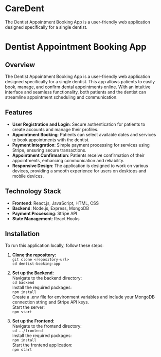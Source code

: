 # CareDent
The Dentist Appointment Booking App is a user-friendly web application designed specifically for a single dentist.
# Dentist Appointment Booking App

## Overview  
The Dentist Appointment Booking App is a user-friendly web application designed specifically for a single dentist. This app allows patients to easily book, manage, and confirm dental appointments online. With an intuitive interface and seamless functionality, both patients and the dentist can streamline appointment scheduling and communication.

## Features  
- **User Registration and Login**: Secure authentication for patients to create accounts and manage their profiles.
- **Appointment Booking**: Patients can select available dates and services to book appointments with the dentist.
- **Payment Integration**: Simple payment processing for services using Stripe, ensuring secure transactions.
- **Appointment Confirmation**: Patients receive confirmation of their appointments, enhancing communication and reliability.
- **Responsive Design**: The application is designed to work on various devices, providing a smooth experience for users on desktops and mobile devices.

## Technology Stack  
- **Frontend**: React.js, JavaScript, HTML, CSS
- **Backend**: Node.js, Express, MongoDB
- **Payment Processing**: Stripe API
- **State Management**: React Hooks

## Installation  
To run this application locally, follow these steps:

1. **Clone the repository:**</br>
   ```git clone <repository-url>```</br>
   ```cd dentist-booking-app```</br>

2. **Set up the Backend:**</br>
   Navigate to the backend directory:</br>
     ```cd backend```</br>
   Install the required packages:</br>
     ```npm install```</br>
   Create a .env file for environment variables and include your MongoDB connection string and Stripe API keys.</br>
   Start the server:</br>
     ```npm start```</br>

3. **Set up the Frontend:**</br>
   Navigate to the frontend directory:</br>
   ```cd ../frontend```</br>
   Install the required packages:</br>
     ```npm install```</br>
   Start the frontend application:</br>
     ```npm start```</br>
